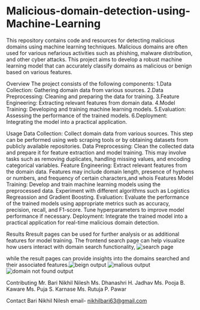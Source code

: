 # Malicious-domain-detection-using-Machine-Learning

This repository contains code and resources for detecting malicious domains using machine learning techniques. Malicious domains are often used for various nefarious activities such as phishing, malware distribution, and other cyber attacks. This project aims to develop a robust machine learning model that can accurately classify domains as malicious or benign based on various features.

Overview
The project consists of the following components:
1.Data Collection: Gathering domain data from various sources.
2.Data Preprocessing: Cleaning and preparing the data for training.
3.Feature Engineering: Extracting relevant features from domain data.
4.Model Training: Developing and training machine learning models.
5.Evaluation: Assessing the performance of the trained models.
6.Deployment: Integrating the model into a practical application.

Usage
Data Collection: Collect domain data from various sources. This step can be performed using web scraping tools or by obtaining datasets from publicly available repositories.
Data Preprocessing: Clean the collected data and prepare it for feature extraction and model training. This may involve tasks such as removing duplicates, handling missing values, and encoding categorical variables.
Feature Engineering: Extract relevant features from the domain data. Features may include domain length, presence of hyphens or numbers, and frequency of certain characters,and whois Features
Model Training: Develop and train machine learning models using the preprocessed data. Experiment with different algorithms such as Logistics Regreassion and Gradient Boosting.
Evaluation: Evaluate the performance of the trained models using appropriate metrics such as accuracy, precision, recall, and F1-score. Tune hyperparameters to improve model performance if necessary.
Deployment: Integrate the trained model into a practical application for real-time malicious domain detection. 

Results
Rresult pages can be used for further analysis or as additional features for model training. The frontend search page can help visualize how users interact with domain search functionality, ![search page](https://github.com/nikhilbari63/Malicious-domain-detection-using-Machine-Learning/assets/160225662/a36f8020-34dd-4962-a2d6-ea4e29dbe493)

while the result pages can provide insights into the domains searched and their associated features.![beign output](https://github.com/nikhilbari63/Malicious-domain-detection-using-Machine-Learning/assets/160225662/234ca4b3-c25b-415f-a074-54bc887d21c0)
![malious output](https://github.com/nikhilbari63/Malicious-domain-detection-using-Machine-Learning/assets/160225662/21f333ad-6fb6-4a25-9525-805435cfbe30)
![domain not found output](https://github.com/nikhilbari63/Malicious-domain-detection-using-Machine-Learning/assets/160225662/6c784bc6-2947-4e24-ba9f-f00e679e48ba)

Contributing
Mr. Bari Nikhil Nilesh 
Ms. Dhanashri H. Jadhav 
Ms. Pooja B. Kaware 
Ms. Puja S. Karnase 
Ms. Rutuja P. Pawar

Contact
Bari Nikhil Nilesh
email- nikhilbari63@gmail.com



